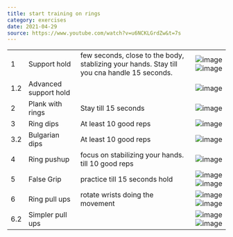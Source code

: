 ```yaml
---
title: start training on rings
category: exercises
date: 2021-04-29
source: https://www.youtube.com/watch?v=u6NCKLGrdZw&t=7s
---
```



| |  |  |  |
| -- | -- | ------------- | --: |
| 1 | Support hold  | few seconds, close to the body, stablizing your hands. Stay till you cna handle 15 seconds. | ![image](/images/exercises/start01.png) ![image](/images/exercises/start02.png) |
| 1.2 | Advanced support hold  |  | ![image](/images/exercises/start03.png) |
| 2 | Plank with rings  | Stay till 15 seconds | ![image](/images/exercises/start04.png) |
| 3 | Ring dips  | At least 10 good reps | ![image](/images/exercises/start05.png) |
| 3.2 | Bulgarian dips  | At least 10 good reps | ![image](/images/exercises/start06.png) |
| 4 | Ring pushup  | focus on stabilizing your hands. till 10 good reps | ![image](/images/exercises/start07.png) |
| 5 | False Grip  | practice till 15 seconds hold | ![image](/images/exercises/start08.png) ![image](/images/exercises/start09.png) |
| 6 | Ring pull ups  | rotate wrists doing the movement | ![image](/images/exercises/start10.png) ![image](/images/exercises/start11.png) |
| 6.2 | Simpler pull ups |  | ![image](/images/exercises/start12.png) ![image](/images/exercises/start13.png) |
